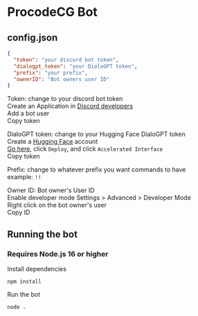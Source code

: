 # ProcodeCG Bot

## config.json
```json
{
  "token": "your discord bot token",
  "dialogpt_token": "your DialoGPT token",
  "prefix": "your prefix",
  "ownerID": "Bot owners user ID"
}
```

Token: change to your discord bot token <br />
Create an Application in [Discord developers](https://discord.com/developers/applications) <br />
Add a bot user <br />
Copy token

DialoGPT token: change to your Hugging Face DialoGPT token <br />
Create a [Hugging Face](https://huggingface.co/) account <br />
[Go here](https://huggingface.co/microsoft/DialoGPT-medium), click `Deploy`, and click `Accelerated Interface` <br />
Copy token

Prefix: change to whatever prefix you want commands to have <br />
example: `!!`

Owner ID: Bot owner's User ID <br />
Enable developer mode
Settings > Advanced > Developer Mode <br />
Right click on the bot owner's user <br />
Copy ID
## Running the bot
### Requires Node.js 16 or higher

Install dependencies
```
npm install
```
Run the bot
```
node .
```
